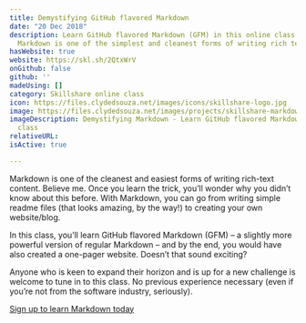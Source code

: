 ```yaml
---
title: Demystifying GitHub flavored Markdown
date: "20 Dec 2018"
description: Learn GitHub flavored Markdown (GFM) in this online class on Skillshare.
  Markdown is one of the simplest and cleanest forms of writing rich text content.
hasWebsite: true
website: https://skl.sh/2QtxWrV
onGithub: false
github: ''
madeUsing: []
category: Skillshare online class
icon: https://files.clydedsouza.net/images/icons/skillshare-logo.jpg
image: https://files.clydedsouza.net/images/projects/skillshare-markdown.png
imageDescription: Demystifying Markdown - Learn GitHub flavored Markdown (GFM) - Skillshare
  class
relativeURL: 
isActive: true

---
```


Markdown is one of the cleanest and easiest forms of writing rich-text content. Believe me. Once you learn the trick, you’ll wonder why you didn’t know about this before. With Markdown, you can go from writing simple readme files (that looks amazing, by the way!) to creating your own website/blog.

In this class, you’ll learn GitHub flavored Markdown (GFM) – a slightly more powerful version of regular Markdown – and by the end, you would have also created a one-pager website. Doesn’t that sound exciting?

Anyone who is keen to expand their horizon and is up for a new challenge is welcome to tune in to this class. No previous experience necessary (even if you’re not from the software industry, seriously).

[Sign up to learn Markdown today](https://skl.sh/2QtxWrV)